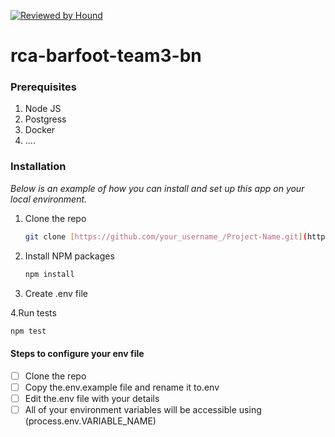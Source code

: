 [![Reviewed by Hound](https://img.shields.io/badge/Reviewed_by-Hound-8E64B0.svg)](https://houndci.com)
# rca-barfoot-team3-bn


### Prerequisites

1. Node JS
2. Postgress 
3. Docker 
4. ....

### Installation

_Below is an example of how you can install and set up this app on your local environment._

1. Clone the repo
   ```sh
   git clone [https://github.com/your_username_/Project-Name.git](https://github.com/atlp-rwanda/rca-barfoot-team3-bn.git)
   ```
2. Install NPM packages
   ```sh
   npm install
   ```
   
3. Create .env file 


4.Run tests
   ```sh
   npm test
   ```

#### Steps to configure your env file

- [ ] Clone the repo
- [ ] Copy the.env.example file and rename it to.env
- [ ] Edit the.env file with your details
- [ ] All of your environment variables will be accessible using (process.env.VARIABLE_NAME)
